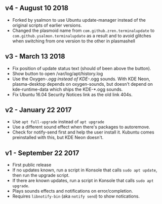 ## v4 - August 10 2018
* Forked by ysalmon to use Ubuntu update-manager instead of the original scripts of earlier versions.
* Changed the plasmoid name from ```com.github.zren.terminalupdate``` to ```com.github.ysalmon.terminalupdate``` as a result and to avoid glitches when switching from one version to the other in plasmashell

## v3 - March 13 2018

* Fix position of update status text (should of been above the button).
* Show button to open /var/log/apt/history.log
* Use the Oxygen-*.ogg instead of KDE-*.ogg sounds. With KDE Neon, plasma-desktop depends on oxygen-sounds, but doesn't depend on kde-runtime-data which ships the KDE-*.ogg sounds.
* Fix Ubuntu 16.04 Security Notices link as the old link 404s.

## v2 - January 22 2017

* Use `apt full-upgrade` instead of `apt upgrade`
* Use a different sound effect when there's packages to autoremove.
* Check for notify-send first and help the user install it. Kubuntu comes preinstalled with this, but KDE Neon doesn't.

## v1 - September 22 2017

* First public release
* If no updates known, run a script in Konsole that calls `sudo apt update`, then run the upgrade script.
* If there are known updates, run a script in Konsole that calls `sudo apt upgrade`.
* Plays sounds effects and notifications on error/completion.
* Requires `libnotify-bin` (aka `notify send`) to show notications.
